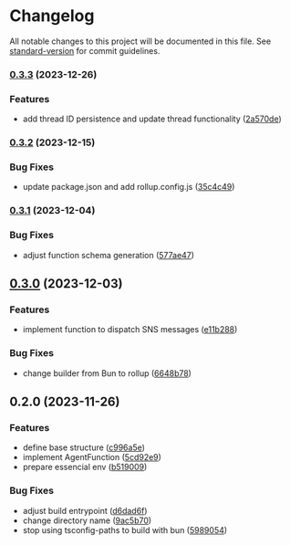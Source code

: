 # Changelog

All notable changes to this project will be documented in this file. See [standard-version](https://github.com/conventional-changelog/standard-version) for commit guidelines.

### [0.3.3](https://github.com/gabrielh-silvestre/s1-agents/compare/v0.3.2...v0.3.3) (2023-12-26)


### Features

* add thread ID persistence and update thread functionality ([2a570de](https://github.com/gabrielh-silvestre/s1-agents/commit/2a570de8508181d39d8adbec1076b3ad441c204c))

### [0.3.2](https://github.com/gabrielh-silvestre/s1-agents/compare/v0.3.1...v0.3.2) (2023-12-15)


### Bug Fixes

* update package.json and add rollup.config.js ([35c4c49](https://github.com/gabrielh-silvestre/s1-agents/commit/35c4c4927189d5490abd708c63980def5305dca1))

### [0.3.1](https://github.com/gabrielh-silvestre/s1-agents/compare/v0.3.0...v0.3.1) (2023-12-04)


### Bug Fixes

* adjust function schema generation ([577ae47](https://github.com/gabrielh-silvestre/s1-agents/commit/577ae470bf93fb7abd08bbc88e2e1b7c5ae3b608))

## [0.3.0](https://github.com/gabrielh-silvestre/s1-agents/compare/v0.2.0...v0.3.0) (2023-12-03)


### Features

* implement function to dispatch SNS messages ([e11b288](https://github.com/gabrielh-silvestre/s1-agents/commit/e11b2888a1c528eef32c88d1ca64b636c828022e))


### Bug Fixes

* change builder from Bun to rollup ([6648b78](https://github.com/gabrielh-silvestre/s1-agents/commit/6648b78636f90b7e3f1bab5156ac981433e7469e))

## 0.2.0 (2023-11-26)


### Features

* define base structure ([c996a5e](https://github.com/gabrielh-silvestre/s1-agents/commit/c996a5e70cf9e59e23b1a0f847dd3370683f94a8))
* implement AgentFunction ([5cd92e9](https://github.com/gabrielh-silvestre/s1-agents/commit/5cd92e92074e4685c343a85ca5a9b6b473aa6d85))
* prepare essencial env ([b519009](https://github.com/gabrielh-silvestre/s1-agents/commit/b519009752fb02a2229c92ee74226d8bbe1331fc))


### Bug Fixes

* adjust build entrypoint ([d6dad6f](https://github.com/gabrielh-silvestre/s1-agents/commit/d6dad6f48227fc1df86d6b3abe74cd48d17da7f9))
* change directory name ([9ac5b70](https://github.com/gabrielh-silvestre/s1-agents/commit/9ac5b70b4c65bd806046482e91c2bc635bf65574))
* stop using tsconfig-paths to build with bun ([5989054](https://github.com/gabrielh-silvestre/s1-agents/commit/598905460130e618345643e93569514ff13c9d5c))
